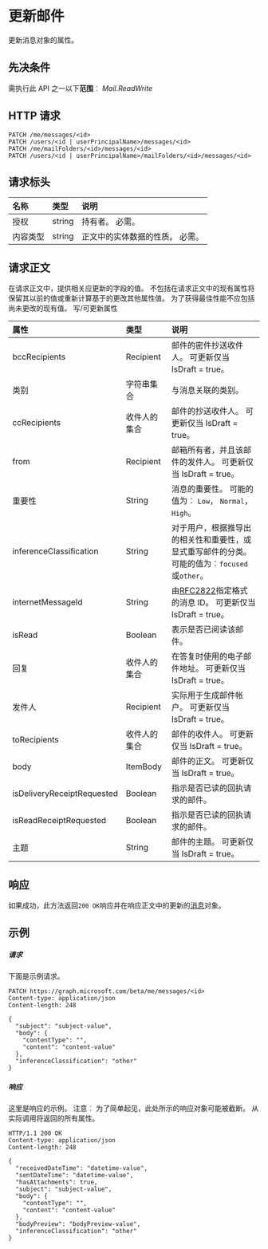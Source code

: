 # <a name="update-message"></a>更新邮件

更新消息对象的属性。
## <a name="prerequisites"></a>先决条件
需执行此 API 之一以下**范围**︰ *Mail.ReadWrite*
## <a name="http-request"></a>HTTP 请求
<!-- { "blockType": "ignored" } -->
```http
PATCH /me/messages/<id>
PATCH /users/<id | userPrincipalName>/messages/<id>
PATCH /me/mailFolders/<id>/messages/<id>
PATCH /users/<id | userPrincipalName>/mailFolders/<id>/messages/<id>
```
## <a name="request-headers"></a>请求标头
| 名称       | 类型 | 说明|
|:-----------|:------|:----------|
| 授权  | string  | 持有者<token>。 必需。 |
| 内容类型 | string  | 正文中的实体数据的性质。 必需。 |
## <a name="request-body"></a>请求正文
在请求正文中，提供相关应更新的字段的值。 不包括在请求正文中的现有属性将保留其以前的值或重新计算基于的更改其他属性值。 为了获得最佳性能不应包括尚未更改的现有值。 写/可更新属性

| 属性     | 类型   |说明|
|:---------------|:--------|:----------|
|bccRecipients|Recipient|邮件的密件抄送收件人。 可更新仅当 IsDraft = true。|
|类别|字符串集合|与消息关联的类别。|
|ccRecipients|收件人的集合|邮件的抄送收件人。 可更新仅当 IsDraft = true。|
|from|Recipient|邮箱所有者，并且该邮件的发件人。 可更新仅当 IsDraft = true。|
|重要性|String|消息的重要性。 可能的值为︰ `Low`， `Normal`， `High`。|
|inferenceClassification | String | 对于用户，根据推导出的相关性和重要性，或显式重写邮件的分类。 可能的值为︰`focused`或`other`。 |
|internetMessageId |String |由[RFC2822](http://www.ietf.org/rfc/rfc2822.txt)指定格式的消息 ID。 可更新仅当 IsDraft = true。|
|isRead|Boolean|表示是否已阅读该邮件。|
|回复|收件人的集合|在答复时使用的电子邮件地址。 可更新仅当 IsDraft = true。|
|发件人|Recipient|实际用于生成邮件帐户。 可更新仅当 IsDraft = true。|
|toRecipients|收件人的集合|邮件的收件人。 可更新仅当 IsDraft = true。|
|body|ItemBody|邮件的正文。 可更新仅当 IsDraft = true。|
|isDeliveryReceiptRequested|Boolean|指示是否已读的回执请求的邮件。|
|isReadReceiptRequested|Boolean|指示是否已读的回执请求的邮件。|
|主题|String|邮件的主题。 可更新仅当 IsDraft = true。|

## <a name="response"></a>响应
如果成功，此方法返回`200 OK`响应并在响应正文中的更新的[消息](../resources/message.md)对象。
## <a name="example"></a>示例
##### <a name="request"></a>请求
下面是示例请求。
<!-- {
  "blockType": "request",
  "name": "update_message"
}-->
```http
PATCH https://graph.microsoft.com/beta/me/messages/<id>
Content-type: application/json
Content-length: 248

{
  "subject": "subject-value",
  "body": {
    "contentType": "",
    "content": "content-value"
  },
  "inferenceClassification": "other"
}
```
##### <a name="response"></a>响应
这里是响应的示例。 注意︰ 为了简单起见，此处所示的响应对象可能被截断。 从实际调用将返回的所有属性。
<!-- {
  "blockType": "response",
  "truncated": true,
  "@odata.type": "microsoft.graph.message"
} -->
```http
HTTP/1.1 200 OK
Content-type: application/json
Content-length: 248

{
  "receivedDateTime": "datetime-value",
  "sentDateTime": "datetime-value",
  "hasAttachments": true,
  "subject": "subject-value",
  "body": {
    "contentType": "",
    "content": "content-value"
  },
  "bodyPreview": "bodyPreview-value",
  "inferenceClassification": "other"
}
```

<!-- uuid: 8fcb5dbc-d5aa-4681-8e31-b001d5168d79
2015-10-25 14:57:30 UTC -->
<!-- {
  "type": "#page.annotation",
  "description": "Update message",
  "keywords": "",
  "section": "documentation",
  "tocPath": ""
}-->
